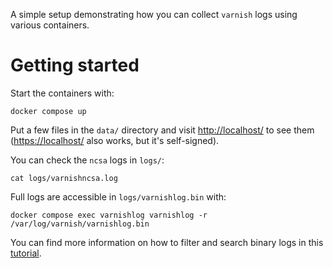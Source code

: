 A simple setup demonstrating how you can collect `varnish` logs using various containers.

# Getting started

Start the containers with:

``` shell
docker compose up
```

Put a few files in the `data/` directory and visit [http://localhost/](http://localhost/) to see them ([https://localhost/](https://localhost/) also works, but it's self-signed).

You can check the `ncsa` logs in `logs/`:

``` shell
cat logs/varnishncsa.log
```

Full logs are accessible in `logs/varnishlog.bin` with:

``` shell
docker compose exec varnishlog varnishlog -r /var/log/varnish/varnishlog.bin
```

You can find more information on how to filter and search binary logs in this [tutorial](https://docs.varnish-software.com/tutorials/vsl-query/).
